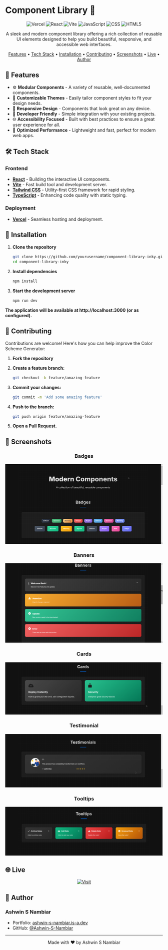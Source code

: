# Component Library 🎨

<div align="center">

![Vercel](https://img.shields.io/badge/Vercel-000?style=for-the-badge&logo=vercel&logoColor=white)
![React](https://img.shields.io/badge/React-20232A?style=for-the-badge&logo=react&logoColor=61DAFB)
![Vite](https://img.shields.io/badge/Vite-646CFF?style=for-the-badge&logo=vite&logoColor=white)
![JavaScript](https://img.shields.io/badge/JavaScript-F7DF1E?style=for-the-badge&logo=javascript&logoColor=black)
![CSS](https://img.shields.io/badge/CSS-1572B6?style=for-the-badge&logo=css3&logoColor=white)
![HTML5](https://img.shields.io/badge/HTML5-E34F26?style=for-the-badge&logo=html5&logoColor=white)

A sleek and modern component library offering a rich collection of reusable UI elements designed to help you build beautiful, responsive, and accessible web interfaces.

[Features](#-features) • [Tech Stack](#-tech-stack) • [Installation](#-installation) • [Contributing](#-contributing) • [Screenshots](#-screenshots) • [Live](#-live) • [Author](#-author)

</div>

## 🎨 Features

- ⚙️ **Modular Components** - A variety of reusable, well-documented components.
- 🎨 **Customizable Themes** - Easily tailor component styles to fit your design needs.
- 📱 **Responsive Design** - Components that look great on any device.
- 🔧 **Developer Friendly** - Simple integration with your existing projects.
- 🌐 **Accessibility Focused** - Built with best practices to ensure a great user experience for all.
- 🚀 **Optimized Performance** - Lightweight and fast, perfect for modern web apps.

## 🛠 Tech Stack

### Frontend
- **[React](https://reactjs.org/)** - Building the interactive UI components.
- **[Vite](https://vitejs.dev/)** - Fast build tool and development server.
- **[Tailwind CSS](https://tailwindcss.com/)** - Utility-first CSS framework for rapid styling.
- **[TypeScript](https://www.typescriptlang.org/)** - Enhancing code quality with static typing.

### Deployment
- **[Vercel](https://vercel.com/)** - Seamless hosting and deployment.

## 🚀 Installation

1. **Clone the repository**

   ```bash
   git clone https://github.com/yourusername/component-library-inky.git
   cd component-library-inky
   ```
2. **Install dependencies**

    ```bash
    npm install
    ```

3. **Start the development server**

    ```bash
    npm run dev
    ```

**The application will be available at http://localhost:3000 (or as configured).**

## 🤝 Contributing

Contributions are welcome! Here's how you can help improve the Color Scheme Generator:

1. **Fork the repository**
2. **Create a feature branch:**

   ```bash
   git checkout -b feature/amazing-feature
   ```

3. **Commit your changes:**

   ```bash
   git commit -m 'Add some amazing feature'
   ```

4. **Push to the branch:**

   ```bash
   git push origin feature/amazing-feature
   ```

5. **Open a Pull Request.**

## 📸 Screenshots
<div align="center">

### **Badges**
![Badges](./public/screenshots/Badges.png)

### **Banners**
![Banners](./public/screenshots/Banners.png)

### **Cards**
![Cards](./public/screenshots/Cards.png)

### **Testimonial**
![Badges](./public/screenshots/Testimonials.png)

### **Tooltips**
![Badges](./public/screenshots/Tooltips.png)

</div>

## 🌐 Live

<div align="center">

[![Visit](https://img.shields.io/badge/Visit_Site-000?style=for-the-badge&logo=vercel&logoColor=white)](https://component-library-inky.vercel.app/)

</div>

## 👤 Author

### Ashwin S Nambiar
- Portfolio: [ashwin-s-nambiar.is-a.dev](https://ashwin-s-nambiar.is-a.dev/)
- GitHub: [@Ashwin-S-Nambiar](https://github.com/Ashwin-S-Nambiar)

---

<div align="center">
Made with ❤️ by Ashwin S Nambiar
</div>